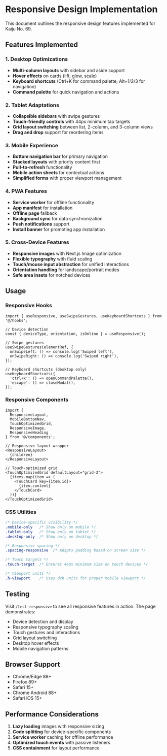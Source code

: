 # Responsive Design Implementation

This document outlines the responsive design features implemented for Kaiju No. 69.

## Features Implemented

### 1. Desktop Optimizations
- **Multi-column layouts** with sidebar and aside support
- **Hover effects** on cards (lift, glow, scale)
- **Keyboard shortcuts** (Ctrl+K for command palette, Alt+1/2/3 for navigation)
- **Command palette** for quick navigation and actions

### 2. Tablet Adaptations
- **Collapsible sidebars** with swipe gestures
- **Touch-friendly controls** with 44px minimum tap targets
- **Grid layout switching** between list, 2-column, and 3-column views
- **Drag and drop** support for reordering items

### 3. Mobile Experience
- **Bottom navigation bar** for primary navigation
- **Stacked layouts** with priority content first
- **Pull-to-refresh** functionality
- **Mobile action sheets** for contextual actions
- **Simplified forms** with proper viewport management

### 4. PWA Features
- **Service worker** for offline functionality
- **App manifest** for installation
- **Offline page** fallback
- **Background sync** for data synchronization
- **Push notifications** support
- **Install banner** for promoting app installation

### 5. Cross-Device Features
- **Responsive images** with Next.js Image optimization
- **Flexible typography** with fluid scaling
- **Touch/mouse input abstraction** for unified interactions
- **Orientation handling** for landscape/portrait modes
- **Safe area insets** for notched devices

## Usage

### Responsive Hooks

```tsx
import { useResponsive, useSwipeGestures, useKeyboardShortcuts } from '@/hooks';

// Device detection
const { deviceType, orientation, isOnline } = useResponsive();

// Swipe gestures
useSwipeGestures(elementRef, {
  onSwipeLeft: () => console.log('Swiped left'),
  onSwipeRight: () => console.log('Swiped right'),
});

// Keyboard shortcuts (desktop only)
useKeyboardShortcuts({
  'ctrl+k': () => openCommandPalette(),
  'escape': () => closeModal(),
});
```

### Responsive Components

```tsx
import { 
  ResponsiveLayout,
  MobileBottomNav,
  TouchOptimizedGrid,
  ResponsiveImage,
  ResponsiveHeading 
} from '@/components';

// Responsive layout wrapper
<ResponsiveLayout>
  {children}
</ResponsiveLayout>

// Touch-optimized grid
<TouchOptimizedGrid defaultLayout="grid-3">
  {items.map(item => (
    <TouchCard key={item.id}>
      {item.content}
    </TouchCard>
  ))}
</TouchOptimizedGrid>
```

### CSS Utilities

```css
/* Device-specific visibility */
.mobile-only   /* Show only on mobile */
.tablet-only   /* Show only on tablet */
.desktop-only  /* Show only on desktop */

/* Responsive spacing */
.spacing-responsive  /* Adapts padding based on screen size */

/* Touch targets */
.touch-target  /* Ensures 44px minimum size on touch devices */

/* Viewport units */
.h-viewport    /* Uses dvh units for proper mobile viewport */
```

## Testing

Visit `/test-responsive` to see all responsive features in action. The page demonstrates:
- Device detection and display
- Responsive typography scaling
- Touch gestures and interactions
- Grid layout switching
- Desktop hover effects
- Mobile navigation patterns

## Browser Support

- Chrome/Edge 88+
- Firefox 89+
- Safari 15+
- Chrome Android 88+
- Safari iOS 15+

## Performance Considerations

1. **Lazy loading** images with responsive sizing
2. **Code splitting** for device-specific components
3. **Service worker** caching for offline performance
4. **Optimized touch events** with passive listeners
5. **CSS containment** for layout performance